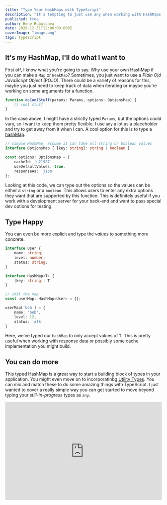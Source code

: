 ```yaml
---
title: "Type Your HashMaps with TypeScript"
description: "It's tempting to just use any when working with HashMaps in TypeScript, but we can do better"
published: true
author: Rene Rubalcava
date: 2020-12-31T12:00:00.000Z
coverImage: "image.png"
tags: typescript
---
```


## It's my HashMap, I'll do what I want to

First off, I know what you're going to say. Why use your own HashMap if you can make a `Map` or `WeakMap`? Sometimes, you just want to use a _Plain Old JavaScript Object_ (POJO). There could be a variety of reasons for this, maybe you just need to keep track of data when iterating or maybe you're working on some arguments for a function.

```ts
function doCoolStuff(params: Params, options: OptionsMap) {
    // cool stuff
}
```

In the case above, I might have a strictly typed `Params`, but the options could vary, so I want to keep them pretty flexible. I use `any` a lot as a placeholder and try to get away from it when I can. A cool option for this is to type a [hashMap](https://adrianmejia.com/data-structures-time-complexity-for-beginners-arrays-hashmaps-linked-lists-stacks-queues-tutorial/#HashMaps).

```ts
// simple HashMap, assume it can take all string or boolean values
interface OptionsMap { [key: string]: string | boolean }

const options: OptionsMap = {
    cacheId: 'u21987',
    useDefaultValues: true,
    responseAs: 'json'
};
```

Looking at this code, we can type out the options so the values can be either a `string` or a `boolean`. This allows users to enter any extra options they want that are supported by this function. This is definitely useful if you work with a development server for your back-end and want to pass special dev options for testing.

## Type Happy

You can even be more explicit and type the _values_ to something more concrete.

```ts
interface User {
    name: string;
    level: number;
    status: string;
}

interface HashMap<T> {
    [key: string]: T
}

// init the map
const userMap: HashMap<User> = {};

userMap['bob'] = {
    name: 'bob',
    level: 12,
    status: 'afk'
}
```

Here, we've typed our `HashMap` to only accept values of `T`. This is pretty useful when working with response data or possibly some cache implementation you might build.

## You can do more

This typed HashMap is a great way to start a building block of types in your application. You might even move on to incorporatinbg [Utility Types](https://www.typescriptlang.org/docs/handbook/utility-types.html). You can mix and match these to do some amazing things with TypeScript. I just wanted to cover a really simple way you can get started to move beyond typing your _still-in-progress_ types as `any`.

<iframe width="100%" height="315" src="https://www.youtube.com/embed/ufi5WhF9Frk" frameborder="0" allow="accelerometer; autoplay; clipboard-write; encrypted-media; gyroscope; picture-in-picture" allowfullscreen></iframe>
